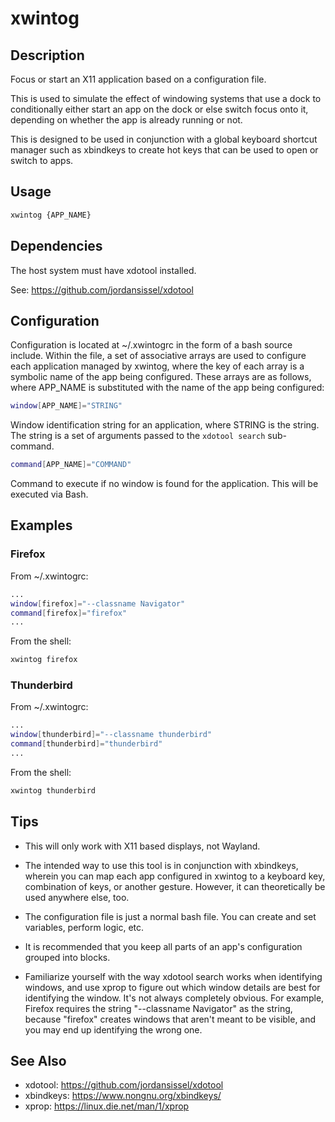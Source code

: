 # xwintog

## Description

Focus or start an X11 application based on a configuration file.

This is used to simulate the effect of windowing systems that use a dock to
conditionally either start an app on the dock or else switch focus onto it,
depending on whether the app is already running or not.

This is designed to be used in conjunction with a global keyboard shortcut
manager such as xbindkeys to create hot keys that can be used to open or
switch to apps.

## Usage

```bash
xwintog {APP_NAME}
```

## Dependencies

The host system must have xdotool installed.

See: <https://github.com/jordansissel/xdotool>

## Configuration

Configuration is located at ~/.xwintogrc in the form of a bash source
include. Within the file, a set of associative arrays are used to configure
each application managed by xwintog, where the key of each array is a
symbolic name of the app being configured. These arrays are as follows,
where APP_NAME is substituted with the name of the app being configured:

```bash
window[APP_NAME]="STRING"
```

Window identification string for an application, where STRING is the string.
The string is a set of arguments passed to the `xdotool search`
sub-command.

```bash
command[APP_NAME]="COMMAND"
```

Command to execute if no window is found for the application. This will
be executed via Bash.

## Examples

### Firefox

From ~/.xwintogrc:

```bash
...
window[firefox]="--classname Navigator"
command[firefox]="firefox"
...
```

From the shell:

```bash
xwintog firefox
```

### Thunderbird

From ~/.xwintogrc:

```bash
...
window[thunderbird]="--classname thunderbird"
command[thunderbird]="thunderbird"
...
```

From the shell:

```bash
xwintog thunderbird
```

## Tips

- This will only work with X11 based displays, not Wayland.

- The intended way to use this tool is in conjunction with xbindkeys, wherein
  you can map each app configured in xwintog to a keyboard key, combination
  of keys, or another gesture. However, it can theoretically be used anywhere
  else, too.

- The configuration file is just a normal bash file. You can create and set
  variables, perform logic, etc.

- It is recommended that you keep all parts of an app's configuration grouped
  into blocks.

- Familiarize yourself with the way xdotool search works when identifying
  windows, and use xprop to figure out which window details are best for
  identifying the window. It's not always completely obvious. For example,
  Firefox requires the string "--classname Navigator" as the string, because
  "firefox" creates windows that aren't meant to be visible, and you may
  end up identifying the wrong one.

## See Also

- xdotool: <https://github.com/jordansissel/xdotool>
- xbindkeys: <https://www.nongnu.org/xbindkeys/>
- xprop: <https://linux.die.net/man/1/xprop>
